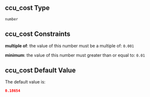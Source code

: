 ## ccu_cost Type

`number`

## ccu_cost Constraints

**multiple of**: the value of this number must be a multiple of: `0.001`

**minimum**: the value of this number must greater than or equal to: `0.01`

## ccu_cost Default Value

The default value is:

```json
0.18654
```
